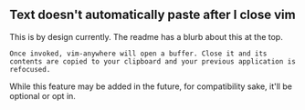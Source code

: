 ## Text doesn't automatically paste after I close vim

This is by design currently. The readme has a blurb about this at the top.

```
Once invoked, vim-anywhere will open a buffer. Close it and its
contents are copied to your clipboard and your previous application is
refocused.
```

While this feature may be added in the future, for compatibility sake,
it'll be optional or opt in.

